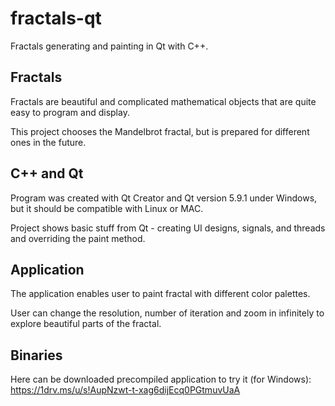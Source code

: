 # fractals-qt
Fractals generating and painting in Qt with C++.

## Fractals
Fractals are beautiful and complicated mathematical objects that are quite easy to program and display.

This project chooses the Mandelbrot fractal, but is prepared for different ones in the future.

## C++ and Qt
Program was created with Qt Creator and Qt version 5.9.1 under Windows, but it should be compatible with Linux or MAC.

Project shows basic stuff from Qt - creating UI designs, signals, and threads and overriding the paint method.

## Application
The application enables user to paint fractal with different color palettes. 

User can change the resolution, number of iteration and zoom in infinitely to explore beautiful parts of the fractal.

## Binaries
Here can be downloaded precompiled application to try it (for Windows):
https://1drv.ms/u/s!AupNzwt-t-xag6dijEcq0PGtmuvUaA